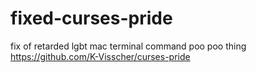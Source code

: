 # fixed-curses-pride
fix of retarded lgbt mac terminal command poo poo thing https://github.com/K-Visscher/curses-pride
